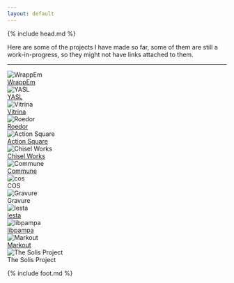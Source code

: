 ```yaml
---
layout: default
---
```


{% include head.md %}

Here are some of the projects I have made so far, some of them are still a work-in-progress, so they might not have links attached to them.

***


<div>
  <div class="project">
    <img src="assets/img/wrappem.png" alt="WrappEm">
    <div class="desc">
      <a target="_blank" href="https://github.com/oAGoulart/wrappem">WrappEm</a>
    </div>
  </div>
  <div class="project">
    <img src="assets/img/yasl.png" alt="YASL">
    <div class="desc">
      <a target="_blank" href="https://github.com/oAGoulart/yasl">YASL</a>
    </div>
  </div>
  <div class="project">
    <img src="assets/img/vitrina.png" alt="Vitrina">
    <div class="desc">
      <a target="_blank" href="https://github.com/oAGoulart/vitrina">Vitrina</a>
    </div>
  </div>
  <div class="project">
    <img src="assets/img/roedor.png" alt="Roedor">
    <div class="desc">
      <a target="_blank" href="https://github.com/oAGoulart/roedor">Roedor</a>
    </div>
  </div>
  <div class="project">
    <img src="assets/img/actionsquare.png" alt="Action Square">
    <div class="desc">
      <a target="_blank" href="https://github.com/action-square">Action Square</a>
    </div>
  </div>
  <div class="project">
    <img src="assets/img/chiselworks.png" alt="Chisel Works">
    <div class="desc">
      <a target="_blank" href="https://github.com/chiselworks">Chisel Works</a>
    </div>
  </div>
  <div class="project">
    <img src="assets/img/commune.png" alt="Commune">
    <div class="desc">
      <a target="_blank" href="https://github.com/oAGoulart/commune">Commune</a>
    </div>
  </div>
  <div class="project">
    <img src="assets/img/cos.png" alt="cos">
    <div class="desc">
      <a target="_blank" disabled>COS</a>
    </div>
  </div>
  <div class="project">
    <img src="assets/img/gravure.png" alt="Gravure">
    <div class="desc">
      <a target="_blank" disabled>Gravure</a>
    </div>
  </div>
  <div class="project">
    <img src="assets/img/lesta.png" alt="lesta">
    <div class="desc">
      <a target="_blank" href="https://github.com/oAGoulart/lesta">lesta</a>
    </div>
  </div>
  <div class="project">
    <img src="assets/img/libpampa.png" alt="libpampa">
    <div class="desc">
      <a target="_blank" href="https://github.com/oAGoulart/libpampa">libpampa</a>
    </div>
  </div>
  <div class="project">
    <img src="assets/img/markout.png" alt="Markout">
    <div class="desc">
      <a target="_blank" href="https://github.com/oAGoulart/markout">Markout</a>
    </div>
  </div>
  <div class="project">
    <img src="assets/img/solisproject.png" alt="The Solis Project">
    <div class="desc">
      <a target="_blank" disabled>The Solis Project</a>
    </div>
  </div>
</div>

{% include foot.md %}
